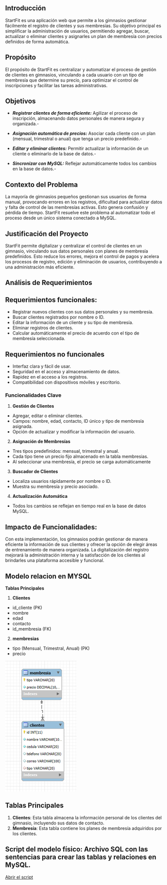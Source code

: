 ## Introducción
StartFit es una aplicación web que permite a los gimnasios gestionar fácilmente el registro de clientes y sus membresías. Su objetivo principal es simplificar la administración de usuarios, permitiendo agregar, buscar, actualizar o eliminar clientes y asignarles un plan de membresía con precios definidos de forma automática.

## Propósito
El propósito de StartFit es centralizar y automatizar el proceso de gestión de clientes en gimnasios, vinculando a cada usuario con un tipo de membresía que determine su precio, para optimizar el control de inscripciones y facilitar las tareas administrativas.

## Objetivos

- ***Registrar clientes de forma eficiente:*** Agilizar el proceso de inscripción, almacenando datos personales de manera segura y organizada.-

- ***Asignación automática de precios:*** Asociar cada cliente con un plan (mensual, trimestral o anual) que tenga un precio predefinido.-

- ***Editar y eliminar clientes:*** Permitir actualizar la información de un cliente o eliminarlo de la base de datos.-
  
- ***Sincronizar con MySQL:*** Reflejar automáticamente todos los cambios en la base de datos.- 


## Contexto del Problema
La mayoría de gimnasios pequeños gestionan sus usuarios de forma manual, provocando errores en los registros, dificultad para actualizar datos y falta de control de las membresías activas. Esto genera confusión y pérdida de tiempo. StartFit resuelve este problema al automatizar todo el proceso desde un único sistema conectado a MySQL.

## Justificación del Proyecto
StartFit permite digitalizar y centralizar el control de clientes en un gimnasio, vinculando sus datos personales con planes de membresía predefinidos. Esto reduce los errores, mejora el control de pagos y acelera los procesos de registro, edición y eliminación de usuarios, contribuyendo a una administración más eficiente.

## Análisis de Requerimientos
## Requerimientos funcionales:
- Registrar nuevos clientes con sus datos personales y su membresía.
- Buscar clientes registrados por nombre o ID.
- Editar la información de un cliente y su tipo de membresía.
- Eliminar registros de clientes.
- Calcular automáticamente el precio de acuerdo con el tipo de membresía seleccionada.
## Requerimientos no funcionales
- Interfaz clara y fácil de usar.
- Seguridad en el acceso y almacenamiento de datos.
- Rapidez en el acceso a los registros.
- Compatibilidad con dispositivos móviles y escritorio.
### Funcionalidades Clave

1. **Gestión de Clientes**  
- Agregar, editar o eliminar clientes.
- Campos: nombre, edad, contacto, ID único y tipo de membresía asignada.
- Opción de actualizar y modificar la información del usuario.
2. **Asignación de Membresías**
- Tres tipos predefinidos: mensual, trimestral y anual.
- Cada tipo tiene un precio fijo almacenado en la tabla membresias.
- Al seleccionar una membresía, el precio se carga automáticamente

3. **Buscador de Clientes**  
- Localiza usuarios rápidamente por nombre o ID.
- Muestra su membresía y precio asociado.

4. **Actualización Automática**  
  - Todos los cambios se reflejan en tiempo real en la base de datos MySQL.
## Impacto de Funcionalidades:
Con esta implementación, los gimnasios podrán gestionar de manera eficiente la información de sus clientes y ofrecer la opción de elegir áreas de entrenamiento de manera organizada. La digitalización del registro mejorará la administración interna y la satisfacción de los clientes al brindarles una plataforma accesible y funcional.

## Modelo relacion en MYSQL
**Tablas Principales**
1. **Clientes**
- id_cliente (PK)
- nombre
- edad
- contacto
- id_membresia (FK)
2. **membresias**
-  tipo (Mensual, Trimestral, Anual) (PK)
-  precio

![Image1](https://github.com/luxmzl/appStartFit/blob/main/ModeloRelacionalGimnasio.png)

## Tablas Principales
1. **Clientes**: Esta tabla almacena la información personal de los clientes del gimnasio, incluyendo sus datos de contacto.
2. **Membresía**: Esta tabla contiene los planes de membresía adquiridos por los clientes.

## Script del modelo físico: Archivo SQL con las sentencias para crear las tablas y relaciones en MySQL. 
[Abrir el script](https://github.com/luxmzl/appGymHub/blob/main/EXAMEN%20ABP%20GYMHUB%20(1).sql)






